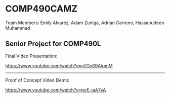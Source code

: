 # COMP490CAMZ 
Team Members: Emily Alvarez, Adam Zuniga, Adrian Carreno, Hassanudeen Muhammad


Senior Project for COMP490L
----------------------------------
Final Video Presentation:

https://www.youtube.com/watch?v=nTGvS9AtqmM

----------------------------------
Proof of Concept Video Demo:

https://www.youtube.com/watch?v=jprE-iaA7eA
